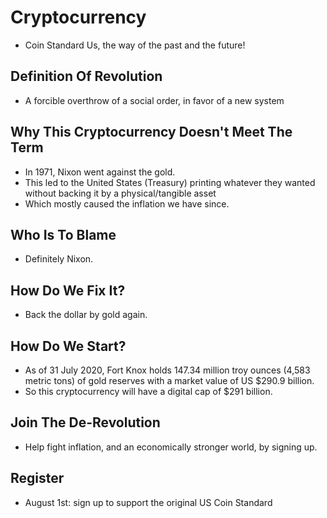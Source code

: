 # Cryptocurrency
- Coin Standard Us, the way of the past and the future!

## Definition Of Revolution
- A forcible overthrow of a social order, in favor of a new system

## Why This Cryptocurrency Doesn't Meet The Term
- In 1971, Nixon went against the gold.
- This led to the United States (Treasury) printing whatever they wanted without backing it by a physical/tangible asset
- Which mostly caused the inflation we have since.

## Who Is To Blame
- Definitely Nixon.

## How Do We Fix It?
- Back the dollar by gold again.

## How Do We Start?
- As of 31 July 2020, Fort Knox holds 147.34 million troy ounces (4,583 metric tons) of gold reserves with a market value of US $290.9 billion.
- So this cryptocurrency will have a digital cap of $291 billion.

## Join The De-Revolution
- Help fight inflation, and an economically stronger world, by signing up.

## Register
- August 1st: sign up to support the original US Coin Standard
